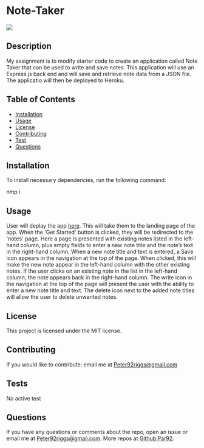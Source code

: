 # Note-Taker
  ![](https://img.shields.io/badge/label-MIT-green)
  ## Description 
  My assignment is to modify starter code to create an application called Note Taker that can be used to write and save notes. This application will use an Express.js back end and will save and retrieve note data from a JSON file. The applicatio will then be deployed to Heroku.

  ## Table of Contents
  * [Installation](#installation)
  * [Usage](#usage)
  * [License](#license)
  * [Contributing](#contributing)
  * [Test](#tests)
  * [Questions](#questions)

  ## Installation

  To install necessary dependencies, run the following command:

  nmp i

  ## Usage
  User will deplay the app [here](https://nameless-ridge-93720.herokuapp.com/). This will take them to the landing page of the app. When the 'Get Started' button is clicked, they will be redirected to the 'notes' page. Here a page is presented with existing notes listed in the left-hand column, plus empty fields to enter a new note title and the note’s text in the right-hand column. When a new note title and text is entered, a Save icon appears in the navigation at the top of the page. When clicked, this will make the new note appear in the left-hand column with the other existing notes. If the user clicks on an existing note in the list in the left-hand column, the note appears back in the right-hand column. The write icon in the navigation at the top of the page will present the user with the ability to enter a new note title and text. The delete icon next to the added note titles will allow the user to delete unwanted notes. 

  


  ## License
  This project is licensed under the MIT license.

  ## Contributing
  If you would like to contribute:
  email me at Peter92riggs@gmail.com

  ## Tests
  No active test
  
  ## Questions
  If you have any questions or comments about the repo, open an issue or email me at Peter92riggs@gmail.com.
  More repos at [Github:Par92](https://github.com/Par92).